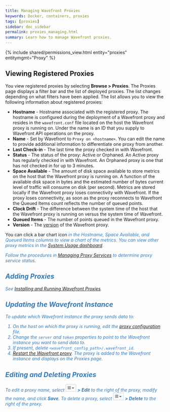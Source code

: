 ```yaml
---
title: Managing Wavefront Proxies
keywords: Docker, containers, proxies
tags: [proxies]
sidebar: doc_sidebar
permalink: proxies_managing.html
summary: Learn how to manage Wavefront proxies.
---
```


{% include shared/permissions_view.html entity="proxies" entitymgmt="Proxy" %}

## Viewing Registered Proxies

You view registered proxies by selecting **Browse > Proxies**.  The Proxies page displays a filter bar and the list of deployed proxies. The list changes depending on what filters have been applied.  The list allows you to view the following information about registered proxies:

- **Hostname** - Hostname associated with the registered proxy. The hostname is configured during the deployment of a Wavefront proxy and resides in the `wavefront.conf` file located on the host the Wavefront proxy is running on. Under the name is an ID that you supply to Wavefront API operations on the proxy.
- **Name** - Set by Wavefront to `Proxy on <hostname>`.  You can edit the name to provide additional information to differentiate one proxy from another.
- **Last Check-in** - The last time the proxy checked in with Wavefront.
- **Status** - The status of the proxy: Active or Orphaned. An Active proxy has regularly checked in with Wavefront. An Orphaned proxy is one that has not checked in for up to 3 minutes.
- **Space Available** - The amount of disk space available to store metrics on the host that the Wavefront proxy is running on. A function of the available disk space in bytes and the estimated number of bytes current level of traffic will consume on disk (per second). Metrics are stored locally if the Wavefront proxy loses connectivity with Wavefront. If the proxy loses connectivity, as soon as the proxy reconnects to Wavefront the Queued Items count reflects the number of queued points.
- **Clock Drift** - The difference between the system time of the host that the Wavefront proxy is running on versus the system time of Wavefront.
- **Queued Items** - The number of points queued in the Wavefront proxy. 
- **Version** - The [version](proxies_versions.html) of the Wavefront proxy.

You can click a bar chart icon <i class="fa-bar-chart fa" style="color: #337ab7;"/> in the Hostname, Space Available, and Queued Items columns to view a chart of the metrics. You can view other proxy metrics in the [System Usage dashboard](wavefront_monitoring.html).

Follow the procedures in [Managing Proxy Services](proxies_installing.html#managing-proxy-services) to determine proxy service status. 
 
## Adding Proxies

See [Installing and Running Wavefront Proxies](proxies_installing.html).
 
## Updating the Wavefront Instance

To update which Wavefront instance the proxy sends data to:

1. On the host on which the proxy is running, edit the [proxy configuration](proxies_configuring.html) file.
1. Change the `server` and `token` properties to point to the Wavefront instance you want to send data to.
1. If present, delete `<wavefront_config_path>/.wavefront_id`. 
1. [Restart the Wavefront proxy](proxies_installing.html#restart). The proxy is added to the Wavefront instance and displays on the Proxies page.
 
## Editing and Deleting Proxies

To edit a proxy name, select  ![action_menu.png](images/action_menu.png#inline) **> Edit** to the right of the proxy, modify the name, and click **Save**.
To delete a proxy, select  ![action_menu.png](images/action_menu.png#inline) **> Delete** to the right of the proxy.